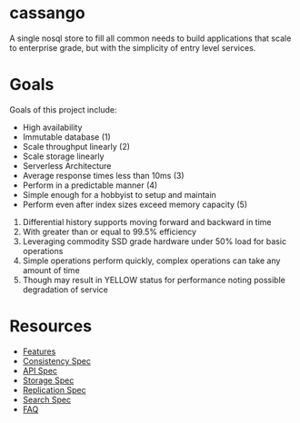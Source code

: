 cassango
========

A single nosql store to fill all common needs to build applications that scale to enterprise grade, but with the simplicity of entry level services.


# Goals

Goals of this project include:

* High availability
* Immutable database (1)
* Scale throughput linearly (2)
* Scale storage linearly
* Serverless Architecture
* Average response times less than 10ms (3)
* Perform in a predictable manner (4)
* Simple enough for a hobbyist to setup and maintain
* Perform even after index sizes exceed memory capacity (5)


1. Differential history supports moving forward and backward in time
2. With greater than or equal to 99.5% efficiency
3. Leveraging commodity SSD grade hardware under 50% load for basic operations
4. Simple operations perform quickly, complex operations can take any amount of time
5. Though may result in YELLOW status for performance noting possible degradation of service



# Resources

* [Features](./FEATURES.md)
* [Consistency Spec](./CONSISTENCY_SPEC.md)
* [API Spec](./API_SPEC.md)
* [Storage Spec](./STORAGE_SPEC.md)
* [Replication Spec](./REPLICATION_SPEC.md)
* [Search Spec](./SEARCH_SPEC.md)
* [FAQ](./FAQ.md)

